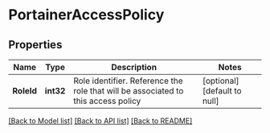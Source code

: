 # PortainerAccessPolicy

## Properties
Name | Type | Description | Notes
------------ | ------------- | ------------- | -------------
**RoleId** | **int32** | Role identifier. Reference the role that will be associated to this access policy | [optional] [default to null]

[[Back to Model list]](../README.md#documentation-for-models) [[Back to API list]](../README.md#documentation-for-api-endpoints) [[Back to README]](../README.md)


